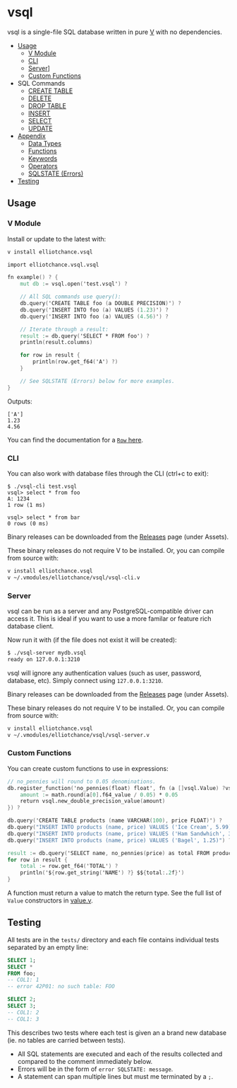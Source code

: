 vsql
====

vsql is a single-file SQL database written in pure [V](https://vlang.io) with
no dependencies.

- [Usage](#usage)
  - [V Module](#v-module)
  - [CLI](#cli)
  - [Server](#server)]
  - [Custom Functions](#custom-functions)
- SQL Commands
  - [CREATE TABLE](https://github.com/elliotchance/vsql/blob/main/docs/create-table.rst)
  - [DELETE](https://github.com/elliotchance/vsql/blob/main/docs/delete.rst)
  - [DROP TABLE](https://github.com/elliotchance/vsql/blob/main/docs/drop-table.rst)
  - [INSERT](https://github.com/elliotchance/vsql/blob/main/docs/insert.rst)
  - [SELECT](https://github.com/elliotchance/vsql/blob/main/docs/select.rst)
  - [UPDATE](https://github.com/elliotchance/vsql/blob/main/docs/update.rst)
- [Appendix](#appendix)
  - [Data Types](https://github.com/elliotchance/vsql/blob/main/docs/data-types.rst)
  - [Functions](https://github.com/elliotchance/vsql/blob/main/docs/functions.rst)
  - [Keywords](https://github.com/elliotchance/vsql/blob/main/docs/keywords.rst)
  - [Operators](https://github.com/elliotchance/vsql/blob/main/docs/operators.rst)
  - [SQLSTATE (Errors)](https://github.com/elliotchance/vsql/blob/main/docs/sqlstate.rst)
- [Testing](#testing)

Usage
-----

### V Module

Install or update to the latest with:

```bash
v install elliotchance.vsql
```

```v
import elliotchance.vsql.vsql

fn example() ? {
    mut db := vsql.open('test.vsql') ?

    // All SQL commands use query():
    db.query('CREATE TABLE foo (a DOUBLE PRECISION)') ?
    db.query('INSERT INTO foo (a) VALUES (1.23)') ?
    db.query('INSERT INTO foo (a) VALUES (4.56)') ?

    // Iterate through a result:
    result := db.query('SELECT * FROM foo') ?
    println(result.columns)

    for row in result {
        println(row.get_f64('A') ?)
    }

    // See SQLSTATE (Errors) below for more examples.
}
```

Outputs:

```
['A']
1.23
4.56
```

You can find the documentation for a
[`Row` here](https://github.com/elliotchance/vsql/blob/main/vsql/row.v).

### CLI

You can also work with database files through the CLI (ctrl+c to exit):

```
$ ./vsql-cli test.vsql
vsql> select * from foo
A: 1234 
1 row (1 ms)

vsql> select * from bar
0 rows (0 ms)
```

Binary releases can be downloaded from the
[Releases](https://github.com/elliotchance/vsql/releases) page (under Assets).

These binary releases do not require V to be installed. Or, you can compile from
source with:

```sh
v install elliotchance.vsql
v ~/.vmodules/elliotchance/vsql/vsql-cli.v
```

### Server

vsql can be run as a server and any PostgreSQL-compatible driver can access it.
This is ideal if you want to use a more familar or feature rich database client.

Now run it with (if the file does not exist it will be created):

```sh
$ ./vsql-server mydb.vsql
ready on 127.0.0.1:3210
```

vsql will ignore any authentication values (such as user, password, database,
etc). Simply connect using `127.0.0.1:3210`.

Binary releases can be downloaded from the
[Releases](https://github.com/elliotchance/vsql/releases) page (under Assets).

These binary releases do not require V to be installed. Or, you can compile from
source with:

```sh
v install elliotchance.vsql
v ~/.vmodules/elliotchance/vsql/vsql-server.v
```

### Custom Functions

You can create custom functions to use in expressions:

```v
// no_pennies will round to 0.05 denominations.
db.register_function('no_pennies(float) float', fn (a []vsql.Value) ?vsql.Value {
    amount := math.round(a[0].f64_value / 0.05) * 0.05
    return vsql.new_double_precision_value(amount)
}) ?

db.query('CREATE TABLE products (name VARCHAR(100), price FLOAT)') ?
db.query("INSERT INTO products (name, price) VALUES ('Ice Cream', 5.99)") ?
db.query("INSERT INTO products (name, price) VALUES ('Ham Sandwhich', 3.47)") ?
db.query("INSERT INTO products (name, price) VALUES ('Bagel', 1.25)") ?

result := db.query('SELECT name, no_pennies(price) as total FROM products') ?
for row in result {
    total := row.get_f64('TOTAL') ?
    println('${row.get_string('NAME') ?} $${total:.2f}')
}
```

A function must return a value to match the return type. See the full list of
`Value` constructors in
[value.v](https://github.com/elliotchance/vsql/blob/main/vsql/value.v).

Testing
-------

All tests are in the `tests/` directory and each file contains individual tests
separated by an empty line:

```sql
SELECT 1;
SELECT *
FROM foo;
-- COL1: 1
-- error 42P01: no such table: FOO

SELECT 2;
SELECT 3;
-- COL1: 2
-- COL1: 3
```

This describes two tests where each test is given an a brand new database (ie.
no tables are carried between tests).

- All SQL statements are executed and each of the results collected and compared
to the comment immediately below.
- Errors will be in the form of `error SQLSTATE: message`.
- A statement can span multiple lines but must me terminated by a `;`.
